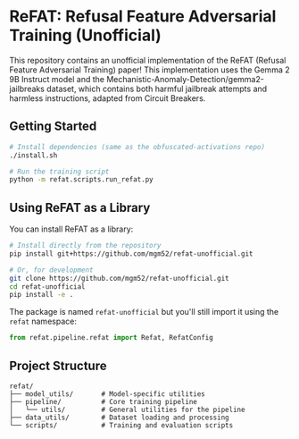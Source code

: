 # ReFAT: Refusal Feature Adversarial Training (Unofficial)

This repository contains an unofficial implementation of the ReFAT (Refusal Feature Adversarial Training) paper! This implementation uses the Gemma 2 9B Instruct model and the Mechanistic-Anomaly-Detection/gemma2-jailbreaks dataset, which contains both harmful jailbreak attempts and harmless instructions, adapted from Circuit Breakers.

## Getting Started

```bash
# Install dependencies (same as the obfuscated-activations repo)
./install.sh

# Run the training script
python -m refat.scripts.run_refat.py
```

## Using ReFAT as a Library

You can install ReFAT as a library:

```bash
# Install directly from the repository
pip install git+https://github.com/mgm52/refat-unofficial.git

# Or, for development
git clone https://github.com/mgm52/refat-unofficial.git
cd refat-unofficial
pip install -e .
```

The package is named `refat-unofficial` but you'll still import it using the `refat` namespace:

```python
from refat.pipeline.refat import Refat, RefatConfig
```

## Project Structure

```
refat/
├── model_utils/       # Model-specific utilities
├── pipeline/          # Core training pipeline
│   └── utils/         # General utilities for the pipeline
├── data_utils/        # Dataset loading and processing
└── scripts/           # Training and evaluation scripts
```